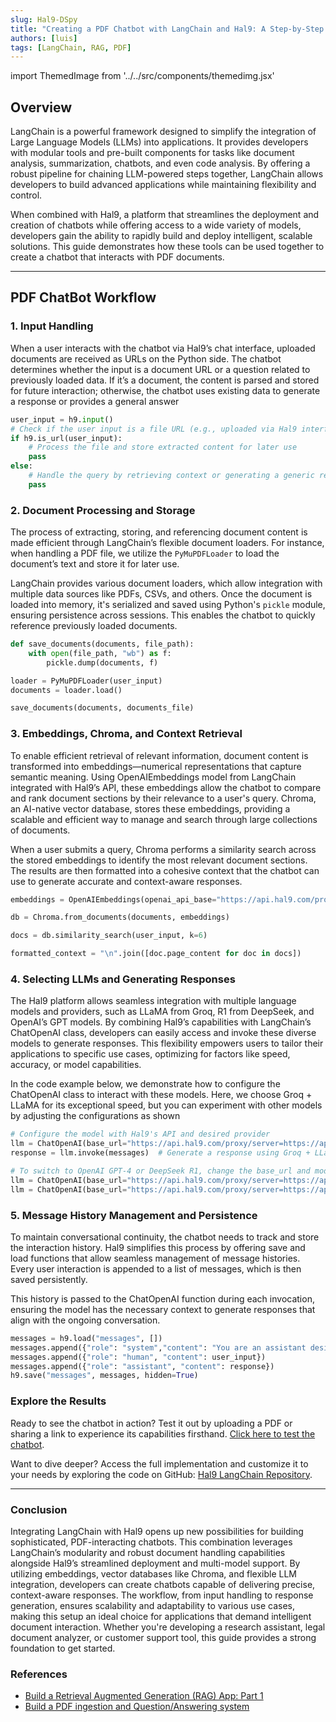 ```yaml
---
slug: Hal9-DSpy
title: "Creating a PDF Chatbot with LangChain and Hal9: A Step-by-Step Guide" 
authors: [luis]
tags: [LangChain, RAG, PDF]
---
```


import ThemedImage from '../../src/components/themedimg.jsx'

## **Overview**

LangChain is a powerful framework designed to simplify the integration of Large Language Models (LLMs) into applications. It provides developers with modular tools and pre-built components for tasks like document analysis, summarization, chatbots, and even code analysis. By offering a robust pipeline for chaining LLM-powered steps together, LangChain allows developers to build advanced applications while maintaining flexibility and control.

When combined with Hal9, a platform that streamlines the deployment and creation of chatbots while offering access to a wide variety of models, developers gain the ability to rapidly build and deploy intelligent, scalable solutions. This guide demonstrates how these tools can be used together to create a chatbot that interacts with PDF documents.

---

## **PDF ChatBot Workflow**


### **1. Input Handling**

When a user interacts with the chatbot via Hal9’s chat interface, uploaded documents are received as URLs on the Python side. The chatbot determines whether the input is a document URL or a question related to previously loaded data. If it’s a document, the content is parsed and stored for future interaction; otherwise, the chatbot uses existing data to generate a response or provides a general answer

```python
user_input = h9.input()
# Check if the user input is a file URL (e.g., uploaded via Hal9 interface)
if h9.is_url(user_input): 
    # Process the file and store extracted content for later use
    pass
else:
    # Handle the query by retrieving context or generating a generic response
    pass
```

### **2. Document Processing and Storage**


The process of extracting, storing, and referencing document content is made efficient through LangChain’s flexible document loaders. For instance, when handling a PDF file, we utilize the `PyMuPDFLoader` to load the document’s text and store it for later use. 

LangChain provides various document loaders, which allow integration with multiple data sources like PDFs, CSVs, and others. Once the document is loaded into memory, it's serialized and saved using Python's `pickle` module, ensuring persistence across sessions. This enables the chatbot to quickly reference previously loaded documents.

```python
def save_documents(documents, file_path):
    with open(file_path, "wb") as f:
        pickle.dump(documents, f)

loader = PyMuPDFLoader(user_input)
documents = loader.load()

save_documents(documents, documents_file)
```

### **3. Embeddings, Chroma, and Context Retrieval**

To enable efficient retrieval of relevant information, document content is transformed into embeddings—numerical representations that capture semantic meaning. Using OpenAIEmbeddings model from LangChain integrated with Hal9’s API, these embeddings allow the chatbot to compare and rank document sections by their relevance to a user's query. Chroma, an AI-native vector database, stores these embeddings, providing a scalable and efficient way to manage and search through large collections of documents.

When a user submits a query, Chroma performs a similarity search across the stored embeddings to identify the most relevant document sections. The results are then formatted into a cohesive context that the chatbot can use to generate accurate and context-aware responses.

```python
embeddings = OpenAIEmbeddings(openai_api_base="https://api.hal9.com/proxy/server=https://api.openai.com/v1", api_key="hal9", model="text-embedding-3-large")

db = Chroma.from_documents(documents, embeddings)

docs = db.similarity_search(user_input, k=6)

formatted_context = "\n".join([doc.page_content for doc in docs])
```

### **4. Selecting LLMs and Generating Responses**

The Hal9 platform allows seamless integration with multiple language models and providers, such as LLaMA from Groq, R1 from DeepSeek, and OpenAI’s GPT models. By combining Hal9’s capabilities with LangChain’s ChatOpenAI class, developers can easily access and invoke these diverse models to generate responses. This flexibility empowers users to tailor their applications to specific use cases, optimizing for factors like speed, accuracy, or model capabilities.

In the code example below, we demonstrate how to configure the ChatOpenAI class to interact with these models. Here, we choose Groq + LLaMA for its exceptional speed, but you can experiment with other models by adjusting the configurations as shown

```python
# Configure the model with Hal9's API and desired provider
llm = ChatOpenAI(base_url="https://api.hal9.com/proxy/server=https://api.groq.com/openai/v1", api_key="h9", model="llama3-8b-8192")
response = llm.invoke(messages)  # Generate a response using Groq + LLaMA

# To switch to OpenAI GPT-4 or DeepSeek R1, change the base_url and model parameters
llm = ChatOpenAI(base_url="https://api.hal9.com/proxy/server=https://api.openai.com/v1/", api_key="h9", model="gpt-4-turbo")
llm = ChatOpenAI(base_url="https://api.hal9.com/proxy/server=https://api.deepseek.com", api_key="h9", model="deepseek-reasoner")
```

### **5. Message History Management and Persistence**

To maintain conversational continuity, the chatbot needs to track and store the interaction history. Hal9 simplifies this process by offering save and load functions that allow seamless management of message histories. Every user interaction is appended to a list of messages, which is then saved persistently.

This history is passed to the ChatOpenAI function during each invocation, ensuring the model has the necessary context to generate responses that align with the ongoing conversation.

```python
messages = h9.load("messages", [])
messages.append({"role": "system","content": "You are an assistant designed to..."}) 
messages.append({"role": "human", "content": user_input})   
messages.append({"role": "assistant", "content": response})
h9.save("messages", messages, hidden=True)
```

### **Explore the Results**

Ready to see the chatbot in action? Test it out by uploading a PDF or sharing a link to experience its capabilities firsthand. [Click here to test the chatbot](https://hal9.com/luis/langchain).

Want to dive deeper? Access the full implementation and customize it to your needs by exploring the code on GitHub: [Hal9 LangChain Repository](https://github.com/LuisGuillen03/Hal9_LangChain).

<center><a href="https://hal9.com/luis/langchain"><ThemedImage src="langchain"/></a></center>

---

### **Conclusion**

Integrating LangChain with Hal9 opens up new possibilities for building sophisticated, PDF-interacting chatbots. This combination leverages LangChain’s modularity and robust document handling capabilities alongside Hal9’s streamlined deployment and multi-model support. By utilizing embeddings, vector databases like Chroma, and flexible LLM integration, developers can create chatbots capable of delivering precise, context-aware responses. The workflow, from input handling to response generation, ensures scalability and adaptability to various use cases, making this setup an ideal choice for applications that demand intelligent document interaction. Whether you're developing a research assistant, legal document analyzer, or customer support tool, this guide provides a strong foundation to get started.

### **References**

- [Build a Retrieval Augmented Generation (RAG) App: Part 1](https://python.langchain.com/docs/tutorials/rag/)  
- [Build a PDF ingestion and Question/Answering system](https://python.langchain.com/v0.2/docs/tutorials/pdf_qa/)